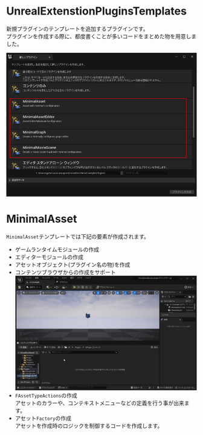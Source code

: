# UnrealExtenstionPluginsTemplates

新規プラグインのテンプレートを追加するプラグインです。  
プラグインを作成する際に、都度書くことが多いコードをまとめた物を用意しました。  

![Additional Plug-in Templates](https://raw.githubusercontent.com/laycnc/UnrealExtenstionPluginsTemplates/readme-images/Images/AdditionalPlug-inTemplates.png "プラグインを有効にすると表示されるテンプレート")

# MinimalAsset

`MinimalAsset`テンプレートでは下記の要素が作成されます。  

* ゲームランタイムモジュールの作成
* エディターモジュールの作成
* アセットオブジェクト(プラグイン名の物)を作成  
* コンテンツブラウザからの作成をサポート
  ![Create Asset](https://raw.githubusercontent.com/laycnc/UnrealExtenstionPluginsTemplates/readme-images/Images/CreateAsset.gif "コンテンツブラウザから専用のアセット作成")
* `FAssetTypeActions`の作成  
  アセットのカラーや、コンテキストメニューなどの定義を行う事が出来ます。  
* アセット`Factory`の作成  
  アセットを作成時のロジックを制御するコードを作成します。

